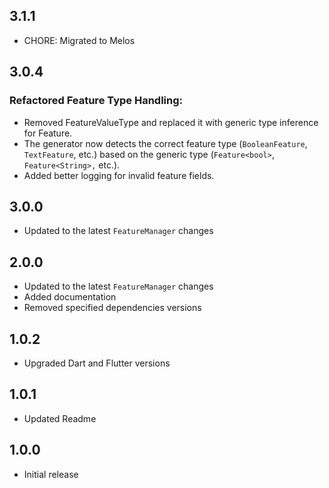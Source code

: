 ## 3.1.1

- CHORE: Migrated to Melos

## 3.0.4

### Refactored Feature Type Handling:

- Removed FeatureValueType and replaced it with generic type inference for Feature<T>.
- The generator now detects the correct feature type (`BooleanFeature`, `TextFeature`, etc.) based on the generic type (`Feature<bool>`, `Feature<String>,` etc.).
- Added better logging for invalid feature fields.

## 3.0.0

- Updated to the latest `FeatureManager` changes

## 2.0.0

- Updated to the latest `FeatureManager` changes
- Added documentation
- Removed specified dependencies versions

## 1.0.2

- Upgraded Dart and Flutter versions

## 1.0.1

- Updated Readme

## 1.0.0

- Initial release
